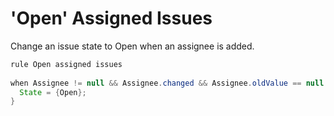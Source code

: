 'Open' Assigned Issues 
====================
Change an issue state to Open when an assignee is added.
```java
rule Open assigned issues 
 
when Assignee != null && Assignee.changed && Assignee.oldValue == null { 
  State = {Open}; 
}
```
